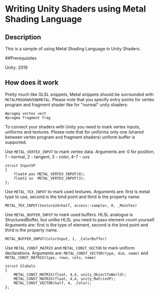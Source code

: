# Writing Unity Shaders using Metal Shading Language


## Description

This is a sample of using Metal Shading Language in Unity Shaders.


##Prerequisites

Unity: 2019


## How does it work

Pretty much like GLSL snippets, Metal snippets should be surrounded with `METALPROGRAM`/`ENDMETAL`.
Please note that you specify entry points for vertex program and fragment shader like for "normal" unity shaders:

	#pragma vertex vert
	#pragma fragment frag

To connect your shaders with Unity you need to mark vertex inputs, uniforms and textures. Please note that for uniforms only one (shared between vertex program and fragment shaders) uniform buffer is supported.

Use `METAL_VERTEX_INPUT` to mark vertex data. Arguments are: 0 for position, 1 - normal, 2 - tangent, 3 - color, 4-7 - uvs

	struct InputVP
	{
		float4 pos METAL_VERTEX_INPUT(0);
		float2 uv  METAL_VERTEX_INPUT(3);
	};

Use `METAL_TEX_INPUT` to mark used textures. Arguments are: first is metal type to use, second is the bind point and third is the property name.

	METAL_TEX_INPUT(texture2d<half, access::sample>, 0, _MainTex)

Use `METAL_BUFFER_INPUT` to mark used buffers. HLSL analogue is StructuredBuffer<T>, but unlike HLSL you need to pass element count yourself. Arguments are: first is the type of element, second is the bind point and third is the property name.

	METAL_BUFFER_INPUT(ColorInput, 1, _ColorBuffer)

Use `METAL_CONST_MATRIX` and `METAL_CONST_VECTOR` to mark uniform declarations. Arguments are: `METAL_CONST_VECTOR(type, dim, name)` and `METAL_CONST_MATRIX(type, rows, cols, name)`

	struct Globals
	{
		METAL_CONST_MATRIX(float, 4,4, unity_ObjectToWorld);
		METAL_CONST_MATRIX(float, 4,4, unity_MatrixVP);
		METAL_CONST_VECTOR(half, 4, _Color);
	};

